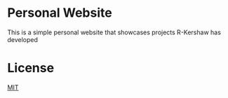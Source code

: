 # Personal Website
This is a simple personal website that showcases projects R-Kershaw has developed

# License
[MIT](https://choosealicense.com/licenses/mit/)